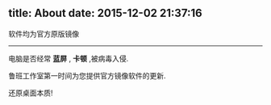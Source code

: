 title: About
date: 2015-12-02 21:37:16
---
软件均为官方原版镜像

---

电脑是否经常	**蓝屏**	 , **卡顿** ,被病毒入侵. 

鲁班工作室第一时间为您提供官方镜像软件的更新.   

还原桌面本质!	   

